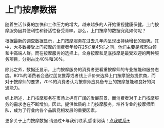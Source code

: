 # 上门按摩数据

随着生活节奏的加快和工作压力的增大，越来越多的人开始重视健康保健，上门按摩服务因其便利性和舒适性备受青睐。那么，上门按摩的数据究竟如何呢？

根据最新的调查数据显示，上门按摩服务在过去几年内呈现出持续增长的趋势。其中，大多数接受上门按摩的消费者年龄在25岁至45岁之间，他们主要是城市白领和中高端人群。而在按摩服务的选择上，全身按摩和足底按摩是最受欢迎的两种服务项目，分别占比40%和30%。

除此之外，数据还显示，上门按摩服务的消费者更看重按摩师的专业技能和服务态度。80%的消费者会通过朋友推荐或者线上评价来选择上门按摩服务提供商，而对于按摩师的要求，70%的消费者认为按摩师应具备专业的按摩技能和良好的沟通能力。

综上所述，上门按摩服务在市场上拥有广阔的发展前景，而消费者对于上门按摩服务的需求也在不断增加。因此，提供优质的上门按摩服务，培养专业的按摩师团队，成为了行业内各个品牌竞相发展的重要因素。

更多关于上门按摩数据 请通过✈与我们联系,感谢阅读！[点我联系✈](https://www.G208.com)